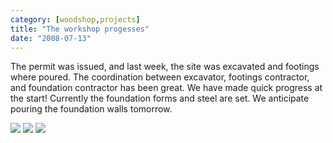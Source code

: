 ```yaml
---
category: [woodshop,projects]
title: "The workshop progesses"
date: "2008-07-13"
---
```


The permit was issued, and last week, the site was excavated and footings where poured. The coordination between excavator, footings contractor, and foundation contractor has been great. We have made quick progress at the start! Currently the foundation forms and steel are set. We anticipate pouring the foundation walls tomorrow.

![](http://farm4.static.flickr.com/3064/2652995577_af3a1bc3fb.jpg?v=0) ![](http://farm4.static.flickr.com/3051/2664172883_28991c0250.jpg?v=0) ![](http://farm4.static.flickr.com/3259/2664175661_0b1d5f0d33.jpg?v=0)

